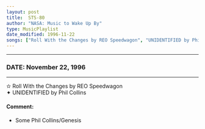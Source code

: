 ```yaml
---
layout: post
title:  STS-80
author: "NASA: Music to Wake Up By"
type: MusicPlaylist
date_modified: 1996-11-22
songs: ["Roll With the Changes by REO Speedwagon", "UNIDENTIFIED by Phil Collins"]
---
```


----
### DATE: November 22, 1996
----
✫ Roll With the Changes by REO Speedwagon  &nbsp;<br />
✦ UNIDENTIFIED by Phil Collins

#### Comment:
* Some Phil Collins/Genesis



<br/>
<center>
	<a target="_blank"
	   href="https://twitter.com/intent/tweet?hashtags=Space,NASA,Playlist,NASAWakeupCalls,SpaceProgram&text={{ page.author}}, '{{ page.songs.first }}' {{ page.title }}, {{ page.date | date: '%B %d, %Y' }}. {{ site.url }}{{ page.url }}&via=nasawakeupcalls"><i class="fab fa-twitter" alt="Tweet this page" style="font-size: 1.3em;"></i></a>
	&nbsp; 	<i class="fas fa-user-astronaut" style="font-size: 1.5em;"></i> &nbsp;
    <a type="amzn" search="'Roll With the Changes by REO Speedwagon' or 'UNIDENTIFIED by Phil Collins'" category="popular music">
    <i class="fab fa-amazon" style="font-size: 1.3em;"></i></a>
</center>

